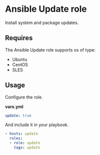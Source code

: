 # Ansible Update role

Install system and package updates.

## Requires

The Ansible Update role supports os of type:

* Ubuntu 
* CentOS
* SLES 

## Usage

Configure the role.

**vars.yml**

```yml
update: true
```

And include it in your playbook.

```yml
- hosts: update
  roles:
  - role: update
    tags: update
```
